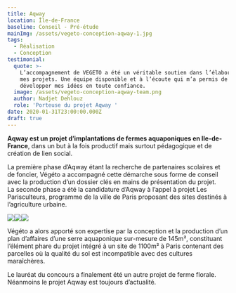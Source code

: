 ```yaml
---
title: Aqway
location: Île-de-France
baseline: Conseil - Pré-étude
mainImg: /assets/vegeto-conception-aqway-1.jpg
tags:
  - Réalisation
  - Conception
testimonial:
  quote: >-
    L’accompagnement de VEGETO a été un véritable soutien dans l’élaboration de
    mes projets. Une équipe disponible et à l’écoute qui m’a permis de
    développer mes idées en toute confiance.
  image: /assets/vegeto-conception-aqway-team.png
  author: Nadjet Dehlouz
  role: 'Porteuse du projet Aqway '
date: 2020-01-31T23:00:00.000Z
draft: true
---
```


**Aqway est un projet d’implantations de fermes aquaponiques en Ile-de-France**, dans un but à la fois productif mais surtout pédagogique et de création de lien social.

La première phase d’Aqway étant la recherche de partenaires scolaires et de foncier, Végéto a accompagné cette démarche sous forme de conseil avec la production d’un dossier clés en mains de présentation du projet.\
La seconde phase a été la candidature d’Aqway à l’appel à projet Les Parisculteurs, programme de la ville de Paris proposant des sites destinés à l’agriculture urbaine. 

![](/assets/vegeto-conception-aqway-3.jpg)![](/assets/vegeto-conception-aqway-5.jpg)![](/assets/vegeto-conception-aqway-4.jpg)

Végéto a alors apporté son expertise par la conception et la production d’un plan d’affaires d’une serre aquaponique sur-mesure de 145m², constituant l’élément phare du projet intégré à un site de 1100m² à Paris contenant des parcelles où la qualité du sol est incompatible avec des cultures maraîchères. 

Le lauréat du concours a finalement été un autre projet de ferme florale. Néanmoins le projet Aqway est toujours d’actualité.
